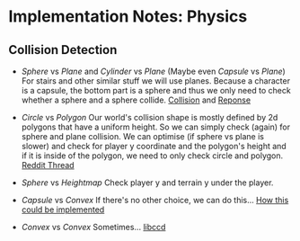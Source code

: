 # Implementation Notes: Physics

## Collision Detection

- *Sphere* vs *Plane* and *Cylinder* vs *Plane* (Maybe even *Capsule* vs *Plane*)
  For stairs and other similar stuff we will use planes. Because a character is a capsule,
  the bottom part is a sphere and thus we only need to check whether a sphere and a sphere collide.
  [Collision][sphere_plane] and [Reponse][sphere_plane_response]

- *Circle* vs *Polygon*
  Our world's collision shape is mostly defined by 2d polygons that have a uniform height.
  So we can simply check (again) for sphere and plane collision. We can optimise (if sphere
  vs plane is slower) and check for player y coordinate and the polygon's height and if it is
  inside of the polygon, we need to only check circle and polygon. [Reddit Thread][circle_triangle]

- *Sphere* vs *Heightmap*
  Check player y and terrain y under the player.
  
<!-- I'm not sure for now. Maybe convert to triangles? N-tree?
  [Article 1][terrain_1],
  [Article 2][terrain_2],
  [Article 3][terrain_3],
  [Article 4][terrain_4],
  [Article 5][terrain_5]. -->

- *Capsule* vs *Convex*
  If there's no other choice, we can do this... [How this could be implemented][capsule_convex]

- *Convex* vs *Convex*
  Sometimes... [libccd][libccd]
  
[capsule_convex]: https://github.com/DanielChappuis/reactphysics3d/blob/master/src/collision/narrowphase/CapsuleVsConvexPolyhedronAlgorithm.cpp

[sphere_plane]: https://stackoverflow.com/questions/22093749/c-plane-sphere-collision-detection
[sphere_plane_response]:https://gamedev.stackexchange.com/questions/23840/how-do-i-calculate-collision-response-between-a-sphere-and-a-plane

[circle_triangle]: https://www.reddit.com/r/gamedev/comments/xtry1/circlepolygon_collison_using_sat/

[terrain_1]: https://stackoverflow.com/questions/58739275/how-to-provide-efficient-collision-detection-and-response-for-spherical-objects
[terrain_2]: https://gamedev.stackexchange.com/questions/31844/checking-for-collisions-on-a-3d-heightmap
[terrain_3]: https://stackoverflow.com/questions/22432983/3d-terrain-model-collision
[terrain_4]: https://gamedev.stackexchange.com/questions/165111/terrain-collision-with-sphere-and-obb
[terrain_5]: https://gamedev.net/forums/topic/675055-3d-model-terrain-collision/5272986/
[libccd]: https://github.com/danfis/libccd

